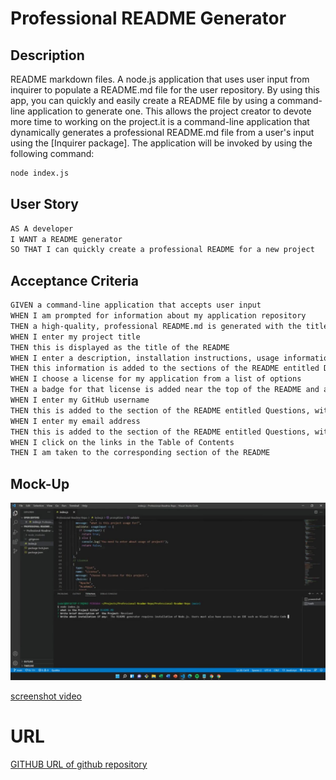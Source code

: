 #  Professional README Generator

## Description
README markdown files. A node.js application that uses user input from inquirer to populate a README.md file for the user repository. By using this app, you can quickly and easily create a README file by using a command-line application to generate one. This allows the project creator to devote more time to working on the project.it is a command-line application that dynamically generates a professional README.md file from a user's input using the [Inquirer package].
The application will be invoked by using the following command:

```bash
node index.js
```
##  User Story

```md
AS A developer
I WANT a README generator
SO THAT I can quickly create a professional README for a new project
```
## Acceptance Criteria

```md
GIVEN a command-line application that accepts user input
WHEN I am prompted for information about my application repository
THEN a high-quality, professional README.md is generated with the title of my project and sections entitled Description, Table of Contents, Installation, Usage, License, Contributing, Tests, and Questions
WHEN I enter my project title
THEN this is displayed as the title of the README
WHEN I enter a description, installation instructions, usage information, contribution guidelines, and test instructions
THEN this information is added to the sections of the README entitled Description, Installation, Usage, Contributing, and Tests
WHEN I choose a license for my application from a list of options
THEN a badge for that license is added near the top of the README and a notice is added to the section of the README entitled License that explains which license the application is covered under
WHEN I enter my GitHub username
THEN this is added to the section of the README entitled Questions, with a link to my GitHub profile
WHEN I enter my email address
THEN this is added to the section of the README entitled Questions, with instructions on how to reach me with additional questions
WHEN I click on the links in the Table of Contents
THEN I am taken to the corresponding section of the README
```

## Mock-Up
![screenshot of readme-generator](./final_62195ea1dfc22b00ca3f1fa4_977901%20(1)_Moment.jpg)

[screenshot video](./final_62195ea1dfc22b00ca3f1fa4_977901.mp4)

# URL
[GITHUB URL of github repository](https://github.com/PROGRAMER122223/Weather-Dashboard-repo.git)